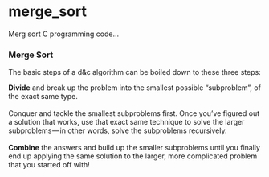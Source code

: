 # merge_sort
Merg sort C programming code...

<h3>Merge Sort</h3>
The basic steps of a d&c algorithm can be boiled down to these three steps:

<strong>Divide</strong> and break up the problem into the smallest possible “subproblem”, of the exact same type.<br><br>
<storng>Conquer</strong> and tackle the smallest subproblems first. Once you’ve figured out a solution that works, use that exact same technique to solve the larger subproblems — in other words, solve the subproblems recursively.<br><br>
<strong>Combine</strong> the answers and build up the smaller subproblems until you finally end up applying the same solution to the larger, more complicated problem that you started off with!<br><br>
